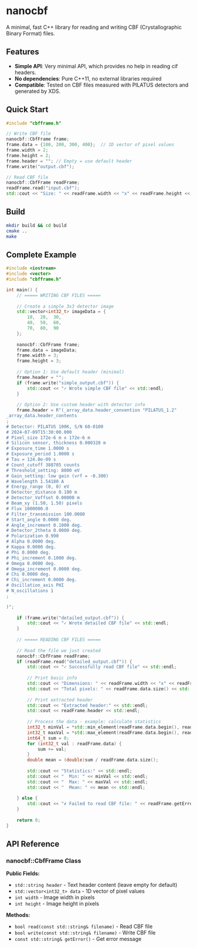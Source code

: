 # nanocbf

A minimal, fast C++ library for reading and writing CBF (Crystallographic Binary Format) files.

## Features

- **Simple API**: Very minimal API, which provides no help in reading cif headers.
- **No dependencies**: Pure C++11, no external libraries required
- **Compatible**: Tested on CBF files measured with PILATUS detectors and generated by XDS.

## Quick Start

```cpp
#include "cbfframe.h"

// Write CBF file
nanocbf::CbfFrame frame;
frame.data = {100, 200, 300, 400};  // 1D vector of pixel values
frame.width = 2;
frame.height = 2;
frame.header = ""; // Empty = use default header
frame.write("output.cbf");

// Read CBF file
nanocbf::CbfFrame readFrame;
readFrame.read("input.cbf");
std::cout << "Size: " << readFrame.width << "x" << readFrame.height << std::endl;
```

## Build

```bash
mkdir build && cd build
cmake ..
make
```

## Complete Example

```cpp
#include <iostream>
#include <vector>
#include "cbfframe.h"

int main() {
    // ===== WRITING CBF FILES =====
    
    // Create a simple 3x3 detector image
    std::vector<int32_t> imageData = {
        10,  20,  30,
        40,  50,  60, 
        70,  80,  90
    };
    
    nanocbf::CbfFrame frame;
    frame.data = imageData;
    frame.width = 3;
    frame.height = 3;
    
    // Option 1: Use default header (minimal)
    frame.header = "";
    if (frame.write("simple_output.cbf")) {
        std::cout << "✓ Wrote simple CBF file" << std::endl;
    }
    
    // Option 2: Use custom header with detector info
    frame.header = R"(_array_data.header_convention "PILATUS_1.2"
_array_data.header_contents
;
# Detector: PILATUS 100K, S/N 60-0100
# 2024-07-09T15:30:00.000
# Pixel_size 172e-6 m x 172e-6 m
# Silicon sensor, thickness 0.000320 m
# Exposure_time 1.0000 s
# Exposure_period 1.0000 s
# Tau = 124.0e-09 s
# Count_cutoff 388705 counts
# Threshold_setting: 8000 eV
# Gain_setting: low gain (vrf = -0.300)
# Wavelength 1.54180 A
# Energy_range (0, 0) eV
# Detector_distance 0.100 m
# Detector_Voffset 0.00000 m
# Beam_xy (1.50, 1.50) pixels
# Flux 1000000.0
# Filter_transmission 100.0000
# Start_angle 0.0000 deg.
# Angle_increment 0.1000 deg.
# Detector_2theta 0.0000 deg.
# Polarization 0.990
# Alpha 0.0000 deg.
# Kappa 0.0000 deg.
# Phi 0.0000 deg.
# Phi_increment 0.1000 deg.
# Omega 0.0000 deg.
# Omega_increment 0.0000 deg.
# Chi 0.0000 deg.
# Chi_increment 0.0000 deg.
# Oscillation_axis PHI
# N_oscillations 1
;

)";
    
    if (frame.write("detailed_output.cbf")) {
        std::cout << "✓ Wrote detailed CBF file" << std::endl;
    }
    
    // ===== READING CBF FILES =====
    
    // Read the file we just created
    nanocbf::CbfFrame readFrame;
    if (readFrame.read("detailed_output.cbf")) {
        std::cout << "✓ Successfully read CBF file" << std::endl;
        
        // Print basic info
        std::cout << "Dimensions: " << readFrame.width << "x" << readFrame.height << std::endl;
        std::cout << "Total pixels: " << readFrame.data.size() << std::endl;
        
        // Print extracted header
        std::cout << "Extracted header:" << std::endl;
        std::cout << readFrame.header << std::endl;
        
        // Process the data - example: calculate statistics
        int32_t minVal = *std::min_element(readFrame.data.begin(), readFrame.data.end());
        int32_t maxVal = *std::max_element(readFrame.data.begin(), readFrame.data.end());
        int64_t sum = 0;
        for (int32_t val : readFrame.data) {
            sum += val;
        }
        double mean = (double)sum / readFrame.data.size();
        
        std::cout << "Statistics:" << std::endl;
        std::cout << "  Min: " << minVal << std::endl;
        std::cout << "  Max: " << maxVal << std::endl;
        std::cout << "  Mean: " << mean << std::endl;
        
    } else {
        std::cout << "✗ Failed to read CBF file: " << readFrame.getError() << std::endl;
    }
    
    return 0;
}
```

## API Reference

### nanocbf::CbfFrame Class

**Public Fields:**
- `std::string header` - Text header content (leave empty for default)
- `std::vector<int32_t> data` - 1D vector of pixel values
- `int width` - Image width in pixels
- `int height` - Image height in pixels

**Methods:**
- `bool read(const std::string& filename)` - Read CBF file
- `bool write(const std::string& filename)` - Write CBF file
- `const std::string& getError()` - Get error message